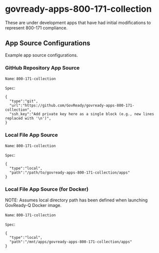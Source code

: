 # govready-apps-800-171-collection

These are under development apps that have had initial modifications to represent 800-171 compliance.

## App Source Configurations

Example app source configurations.

### GitHub Repository App Source

`Name`: `800-171-collection`

`Spec`:
```
{
  "type":"git",
  "url":"https://github.com/GovReady/govready-apps-800-171-collection",
  "ssh_key":"Add private key here as a single block (e.g., new lines replaced with '\n')",
}
```

### Local File App Source

`Name`: `800-171-collection`

`Spec`:
```
{
  "type":"local",
  "path":"/path/to/govready-apps-800-171-collection/apps"
}
```

### Local File App Source (for Docker)

NOTE: Assumes local directory path has been defined when launching GovReady-Q Docker image.

`Name`: `800-171-collection`

`Spec`:
```
{
  "type":"local",
  "path":"/mnt/apps/govready-apps-800-171-collection/apps"
}
```